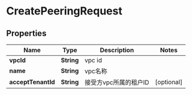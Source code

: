 
# CreatePeeringRequest

## Properties
Name | Type | Description | Notes
------------ | ------------- | ------------- | -------------
**vpcId** | **String** | vpc id | 
**name** | **String** | vpc名称 | 
**acceptTenantId** | **String** | 接受方vpc所属的租户ID |  [optional]



